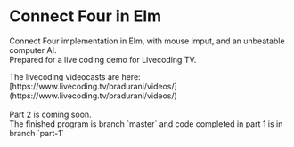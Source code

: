 <h1>Connect Four in Elm</h1>

Connect Four implementation in Elm, with mouse imput, and an unbeatable computer AI.
<br/>
Prepared for a live coding demo for Livecoding TV.
</h1>
The livecoding videocasts are here:
[https://www.livecoding.tv/bradurani/videos/](https://www.livecoding.tv/bradurani/videos/)<br/>
<br/>
 Part 2 is coming soon.
<br/>
 The finished program is branch `master` and code completed in part 1 is in branch `part-1`

